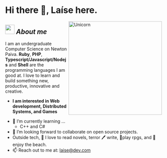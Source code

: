 # Hi there 👋, Laíse here. 


<img align="right" width=300px alt="Unicorn" src="https://media1.giphy.com/media/oz45ELYgMoYVsZqmor/giphy.gif?cid=790b761153d08f90522c1ae245b6b3ae8fb362b99762ea19&rid=giphy.gif&ct=s" />

## <img src="https://media.giphy.com/media/ObNTw8Uzwy6KQ/giphy.gif" width="30px">&nbsp;***About me***

I am an undergraduate Computer Science on Newton Paiva. **Ruby**, **PHP**, **Typescript/Javascript/Nodejs** and **Shell** are the programming languages I am good at. I love to learn and build something new, productive, innovative and creative.
* **I am interested in Web development, Distributed Systems, and Games**
- 🌱 I’m currently learning ...
  - C++ and C#
- 👯 I’m looking forward to collaborate on open source projects.
- Outside tech, 📖 I love to read novels, terror 🖊️ write, 🎲play rpgs, and 🌴 enjoy the beach.
- 📫 Reach out to me at: <a href="o1i0t01zm@mozmail.com">laise@dev.com</a>


